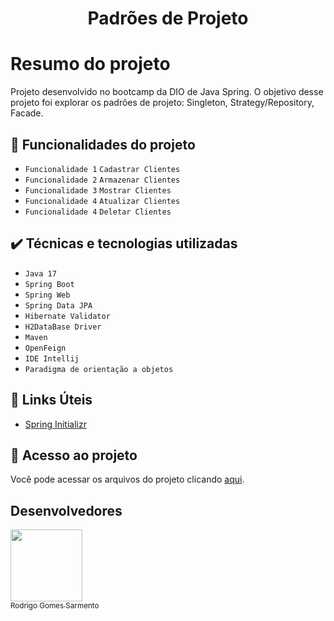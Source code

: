 <h1 align="center">
  <p align="center">Padrões de Projeto</p>
</h1>

# Resumo do projeto
Projeto desenvolvido no bootcamp da DIO de Java Spring. O objetivo desse projeto foi explorar os padrões de projeto: Singleton, Strategy/Repository, Facade.

###

## 🔨 Funcionalidades do projeto

- `Funcionalidade 1` `Cadastrar Clientes`
- `Funcionalidade 2` `Armazenar Clientes`
- `Funcionalidade 3` `Mostrar Clientes`
- `Funcionalidade 4` `Atualizar Clientes`
- `Funcionalidade 4` `Deletar Clientes`


## ✔️ Técnicas e tecnologias utilizadas

- ``Java 17``
- ``Spring Boot``
- ``Spring Web``
- ``Spring Data JPA``
- ``Hibernate Validator``
- ``H2DataBase Driver``
- ``Maven``
- ``OpenFeign``
- ``IDE Intellij``
- ``Paradigma de orientação a objetos``

<h2>🔗 Links Úteis</h2>
<ul>
    <li><a href="https://start.spring.io/#!type=maven-project&language=java&platformVersion=2.7.3&packaging=jar&jvmVersion=17&groupId=digo.me&artifactId=padroes-projeto-spring&name=padroes-projeto-spring&description=Exemplos%20de%20Padr%C3%B5es%20de%20projetos%20com%20Spring&packageName=digo.gof&dependencies=web,web,data-jpa,h2,cloud-feign">Spring Initializr</a></li>

</ul>

## 📁 Acesso ao projeto
Você pode acessar os arquivos do projeto clicando [aqui](https://github.com/Rodrigo-Sarmento/Padroes-Projetos-Spring/tree/main/src/main/java/digo/gof).


## Desenvolvedores

[<img src="https://avatars.githubusercontent.com/u/59851576?v=4" width=115><br><sub>Rodrigo Gomes Sarmento</sub>](https://github.com/Rodrigo-Sarmento)
